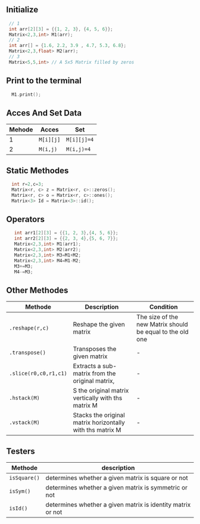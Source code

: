 ## Initialize
``` C++
 // 1 
 int arr[2][3] = {{1, 2, 3}, {4, 5, 6}};
 Matrix<2,3,int> M1(arr);
 // 2
 int arr[] = {1.6, 2.2, 3.9 , 4.7, 5.3, 6.8};
 Matrix<2,3,float> M2(arr);
 // 3
 Matrix<5,5,int> // A 5x5 Matrix filled by zeros
```
## Print to the terminal 
``` C++
  M1.print();
```
## Acces And Set Data
|Mehode|Acces|Set|
|-|--|--|
|1|`M[i][j]`|`M[i][j]=4`|
|2|`M(i,j)`|`M(i,j)=4`|
## Static Methodes 
``` C++
  int r=2,c=3;
  Matrix<r, c> z = Matrix<r, c>::zeros();
  Matrix<r, c> o = Matrix<r, c>::ones();
  Matrix<3> Id = Matrix<3>::id();
```
## Operators
``` C++
   int arr1[2][3] = {{1, 2, 3},{4, 5, 6}};
   int arr2[2][3] = {{2, 3, 4},{5, 6, 7}};
   Matrix<2,3,int> M1(arr1);
   Matrix<2,3,int> M2(arr2);
   Matrix<2,3,int> M3=M1+M2;
   Matrix<2,3,int> M4=M1-M2;
   M3+=M3;
   M4-=M3;
```
## Other Methodes 
|Methode|Description|Condition|
|--|--|--|
|`.reshape(r,c)`|Reshape the given matrix|The size of the new Matrix should be equal to the old one|
|`.transpose()`|Transposes the given matrix |-|
|`.slice(r0,c0,r1,c1)`|Extracts a sub-matrix from the original matrix, |-|
|`.hstack(M)`|S the original matrix vertically with ths matrix M|-|
|`.vstack(M)`|Stacks the original matrix horizontally with ths matrix M|-|
## Testers
|Methode|description|
|--|--|
|`isSquare()`|determines whether a given matrix is square or not|
|`isSym()`|determines whether a given matrix is symmetric or not|
|`isId()`|determines whether a given matrix is identity matrix or not|
